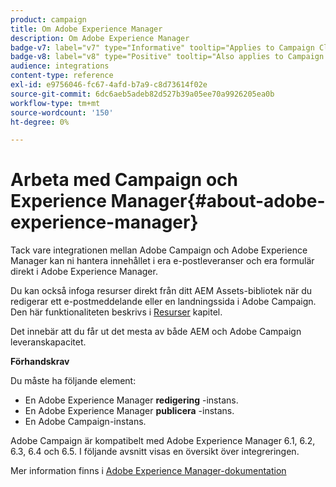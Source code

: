 ```yaml
---
product: campaign
title: Om Adobe Experience Manager
description: Om Adobe Experience Manager
badge-v7: label="v7" type="Informative" tooltip="Applies to Campaign Classic v7"
badge-v8: label="v8" type="Positive" tooltip="Also applies to Campaign v8"
audience: integrations
content-type: reference
exl-id: e9756046-fc67-4afd-b7a9-c8d73614f02e
source-git-commit: 6dc6aeb5adeb82d527b39a05ee70a9926205ea0b
workflow-type: tm+mt
source-wordcount: '150'
ht-degree: 0%

---
```


# Arbeta med Campaign och Experience Manager{#about-adobe-experience-manager}



Tack vare integrationen mellan Adobe Campaign och Adobe Experience Manager kan ni hantera innehållet i era e-postleveranser och era formulär direkt i Adobe Experience Manager.

Du kan också infoga resurser direkt från ditt AEM Assets-bibliotek när du redigerar ett e-postmeddelande eller en landningssida i Adobe Campaign. Den här funktionaliteten beskrivs i [Resurser](../../integrations/using/sharing-assets-with-adobe-experience-cloud.md) kapitel.

Det innebär att du får ut det mesta av både AEM och Adobe Campaign leveranskapacitet.

**Förhandskrav**

Du måste ha följande element:

* En Adobe Experience Manager **redigering** -instans.
* En Adobe Experience Manager **publicera** -instans.
* En Adobe Campaign-instans.

Adobe Campaign är kompatibelt med Adobe Experience Manager 6.1, 6.2, 6.3, 6.4 och 6.5. I följande avsnitt visas en översikt över integreringen.

Mer information finns i [Adobe Experience Manager-dokumentation](https://experienceleague.adobe.com/docs/experience-manager-65/classic-ui/campaign/classic-personalization-ac-campaign.html)
